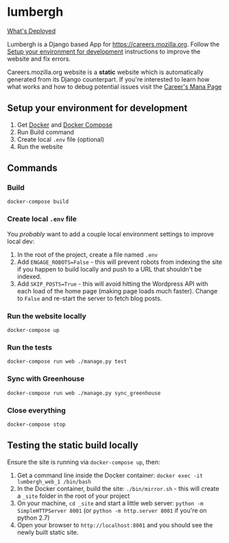 # lumbergh

[What's Deployed](https://whatsdeployed.io/s/Bcs)

Lumbergh is a Django based App for https://careers.mozilla.org. Follow the
[Setup your environment for
development](#setup-your-environment-for-development) instructions to improve
the website and fix errors.

Careers.mozilla.org website is a **static** website which is automatically
generated from its Django counterpart. If you're interested to learn how what
works and how to debug potential issues visit the [Career's Mana
Page](https://mana.mozilla.org/wiki/display/EN/careers.mozilla.org)


## Setup your environment for development

1. Get [Docker](https://www.docker.com/) and [Docker Compose](https://docs.docker.com/compose/)
2. Run Build command
3. Create local `.env` file (optional)
4. Run the website

## Commands

### Build

```shell
docker-compose build
```

### Create local `.env` file

You _probably_ want to add a couple local environment settings to improve local dev:

1. In the root of the project, create a file named `.env`
2. Add `ENGAGE_ROBOTS=False` - this will prevent robots from indexing the site if you happen to build locally and push to a URL that shouldn't be indexed.
3. Add `SKIP_POSTS=True` - this will avoid hitting the Wordpress API with each load of the home page (making page loads much faster). Change to `False` and re-start the server to fetch blog posts.


### Run the website locally
```shell
docker-compose up
```

### Run the tests

```shell
docker-compose run web ./manage.py test
```

### Sync with Greenhouse

```shell
docker-compose run web ./manage.py sync_greenhouse
```

### Close everything
```shell
docker-compose stop
```

## Testing the static build locally

Ensure the site is running via `docker-compose up`, then:

1. Get a command line inside the Docker container: `docker exec -it lumbergh_web_1 /bin/bash`
2. In the Docker container, build the site: `./bin/mirror.sh` - this will create a `_site` folder in the root of your project
3. On your machine, `cd _site` and start a little web server: `python -m SimpleHTTPServer 8001` (or `python -m http.server 8001` if you're on python 2.7)
4. Open your browser to `http://localhost:8001` and you should see the newly built static site.
